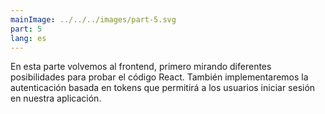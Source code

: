 ```yaml
---
mainImage: ../../../images/part-5.svg
part: 5
lang: es
---
```


<div class="intro">

En esta parte volvemos al frontend, primero mirando diferentes posibilidades para probar el código React. También implementaremos la autenticación basada en tokens que permitirá a los usuarios iniciar sesión en nuestra aplicación.

</div>